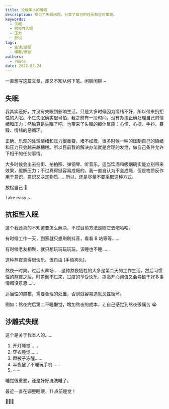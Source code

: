 ```yaml
---
title: 论成年人的睡眠
description: 探讨了失眠问题，分享了自己的经历和应对策略。
keywords:
  - 失眠
  - 抗拒性入眠
  - 压力
  - 放松
tags:
  - 生活/感悟
  - 博客/原创
authors:
  - 7Wate
date: 2022-02-24
---
```


一直想写这篇文章，却又不知从何下笔。闲聊闲聊 ~

## 失眠

我其实还好，并没有失眠到影响生活。只是大多时候因为情绪不好，所以带来抗拒性的入眠。不过失眠确实很可怕，我之前有一段时间，没有办法正确处理自己的情绪和压力；然后算是失眠了吧。也带来了失眠的躯体反应：心慌、心搏、手抖、暴躁、情绪的恶循环。

正确、乐观的处理情绪和压力很重要，堵不如疏，很多时候一味的压制自己的情绪和压力只会越来越糟糕。所以目前我的解决办法就是合理的发泄，做自己条件允许下相干的任何事情。

大多时候会出去扫街、拍拍照、弹钢琴、听音乐。适当饮酒和吸烟确实能立刻带来效果，缓解压力；不过真得挺容易成瘾的。我一直自认为不会成瘾，但是物质反作用于意识，意识又决定物质……所以，还是尽量不要采取这种方式。

放松自己 🤔

Take easy ~

## 抗拒性入眠

这个我还真的不知道要怎么解决，不过目前方法是随它去吧哈哈。

有时候工作一天，到家就只想刷刷抖音，看看 B 站等等……

有时候老友相聚，就只想玩玩玩玩玩，该睡也不睡……

这种熬夜真得很快乐、很自由 [手动狗头]。

熬夜一时爽，过后火葬场……这种熬夜牺牲的大多是第二天的工作生活，然后习惯性的熬夜之后。时差倒不过来，过度的享受快乐，提高开心阈值又会导致干好多事情都没意思……

适当性的熬夜，需要合理的处置，否则就容易造就恶性循环。

例如：熬夜完后第二不睡懒觉，增加熬夜的成本，让自己感觉到熬夜很痛苦 😭

## 沙雕式失眠

这个是关于我本人的……

1. 开灯睡觉……
2. 穿衣睡觉……
3. 蹬被子冻醒……
4. 半夜醒了不睡玩手机……
5. ······

睡觉很重要，还是好好洗洗睡了。

最近一直在调整睡眠，11 点前睡觉！

👻👻👻
